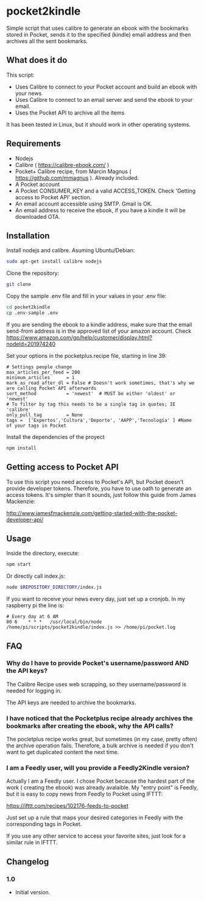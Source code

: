 # pocket2kindle
Simple script that uses calibre to generate an ebook with the bookmarks stored in Pocket, sends it to the specified (kindle) email address and then archives all the sent bookmarks.

## What does it do

This script:

* Uses Calibre to connect to your Pocket account and build an ebook with your news
* Uses Calibre to connect to an email server and send the ebook to your email.
* Uses the Pocket API to archive all the items

It has been tested in Linux, but it should work in other operating systems.

## Requirements
* Nodejs
* Calibre ( https://calibre-ebook.com/ )
* Pocket+ Calibre recipe, from Marcin Magnus ( https://github.com/mmagnus ). Already included.
* A Pocket account
* A Pocket CONSUMER_KEY and a valid ACCESS_TOKEN. Check 'Getting access to Pocket API' section.
* An email account accessible using SMTP. Gmail is OK.
* An email address to receive the ebook, if you have a kindle it will be downloaded OTA.

## Installation

Install nodejs and calibre. Asuming Ubuntu/Debian:

```sh
sudo apt-get install calibre nodejs
```

Clone the repository:

```sh
git clone
```

Copy the sample .env file and fill in your values in your .env file:

```sh
cd pocket2kindle
cp .env-sample .env
```

If you are sending the ebook to a kindle address, make sure that the email send-from address is in the approved list of your amazon account. Check https://www.amazon.com/gp/help/customer/display.html?nodeId=201974240

Set your options in the pocketplus.recipe file, starting in line 39:

    # Settings people change
    max_articles_per_feed = 200
    minimum_articles      = 1
    mark_as_read_after_dl = False # Doesn't work sometimes, that's why we are calling Pocket API afterwards
    sort_method           = 'newest'  # MUST be either 'oldest' or 'newest'
    # To filter by tag this needs to be a single tag in quotes; IE 'calibre'
    only_pull_tag         = None
    tags =  ['Expertos','Cultura','Deporte', 'AAPP','Tecnología' ] #Name of your tags in Pocket
    
Install the dependencies of the proyect

```sh
npm install
```

## Getting access to Pocket API

To use this script you need access to Pocket's API, but Pocket doesn't provide developer tokens. Therefore, you have to use oath to generate an access tokens. It's simpler than it sounds, just follow this guide from James Mackenzie: 

http://www.jamesfmackenzie.com/getting-started-with-the-pocket-developer-api/

## Usage

Inside the directory, execute:

```sh
npm start
```

Or directly call index.js:

```sh
node $REPOSITORY_DIRECTORY/index.js
```

If you want to receive your news every day, just set up a cronjob. In my raspberry pi the line is:

    # Every day at 6 AM
    00 6	* * *	/usr/local/bin/node /home/pi/scripts/pocket2kindle/index.js >> /home/pi/pocket.log

## FAQ

### Why do I have to provide Pocket's username/password AND the API keys?

The Calibre Recipe uses web scrapping, so they username/password is needed for logging in.

The API keys are needed to archive the bookmarks.

### I have noticed that the Pocketplus recipe already archives the bookmarks after creating the ebook, why the API calls?

The pocletplus recipe works great, but sometimes (in my case, pretty often) the archive operation fails. Therefore, a bulk archive is needed if you don't want to get duplicated content the next time.

### I am a Feedly user, will you provide a Feedly2Kindle version?

Actually I am a Feedly user. I chose Pocket because the hardest part of the work ( creating the ebook) was already avalaible. My "entry point" is Feedly, but it is easy to copy news from Feedly to Pocket using IFTTT:

https://ifttt.com/recipes/102176-feeds-to-pocket

Just set up a rule that maps your desired categories in Feedly with the corresponding tags in Pocket.

If you use any other service to access your favorite sites, just look for a similar rule in IFTTT.

## Changelog

### 1.0

* Initial version.